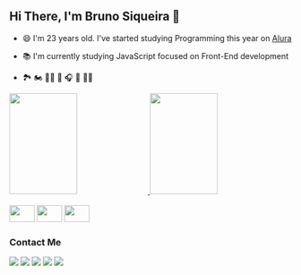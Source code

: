 
## Hi There, I'm Bruno Siqueira 👋 <br>
- 😄 I'm 23 years old. I've started studying Programming this year on <a href='https://github.com/alura-cursos'>Alura</a> <br>
- 📚 I'm currently studying JavaScript focused on Front-End development <br>

- 🏞️ 🏍 🚵🏽 🌄 🎧 🎸 ✊🏼 

<div >
    <a href="https://github.com/brunosiq99">
        <img height="180em" width="49%" src="https://github-readme-stats.vercel.app/api?username=brunosiq99&theme=tokyonight&include_all_commits=true&count_private=true&show_icons=true">
        <img height="180em" width="49%" src="https://github-readme-stats.vercel.app/api/top-langs/?username=brunosiq99&theme=tokyonight&c&layout=compact&langs_count=16">  
    </a>  
</div>  
<br>
<div>
    <img height="30rem" width="45rem" src="https://cdn.jsdelivr.net/gh/devicons/devicon/icons/javascript/javascript-original.svg" />
    <img height="30rem" width="45rem" src="https://cdn.jsdelivr.net/gh/devicons/devicon/icons/html5/html5-original.svg" />
    <img height="30rem" width="45rem" src="https://cdn.jsdelivr.net/gh/devicons/devicon/icons/css3/css3-original.svg" />
</div>

### Contact Me
<a href="https://github.com/brunosiq99"><img src="https://img.shields.io/badge/GitHub-100000?style=for-the-badge&logo=github&logoColor=white"></a>
<a href="https://mail.google.com/mail/u/brunoSiqDev@gmail.com"><img src="https://img.shields.io/badge/Gmail-D14836?style=for-the-badge&logo=gmail&logoColor=white"></a>
<a href="https://github.com/brunosiq99"><img src="https://img.shields.io/badge/%3CDiscord%3E-%237289DA.svg?style=for-the-badge&logo=discord&logoColor=white"></a>
<a href="https://br.linkedin.com/in/brunosiq99"><img src="https://img.shields.io/badge/linkedin-%230077B5.svg?style=for-the-badge&logo=linkedin&logoColor=white"></a>
<a href="https://www.instagram.com/bruno_sique/"><img src="https://img.shields.io/badge/Instagram-%23E4405F.svg?style=for-the-badge&logo=Instagram&logoColor=white"></a>



